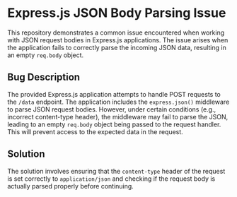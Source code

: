 # Express.js JSON Body Parsing Issue

This repository demonstrates a common issue encountered when working with JSON request bodies in Express.js applications.  The issue arises when the application fails to correctly parse the incoming JSON data, resulting in an empty `req.body` object.

## Bug Description

The provided Express.js application attempts to handle POST requests to the `/data` endpoint. The application includes the `express.json()` middleware to parse JSON request bodies. However, under certain conditions (e.g., incorrect content-type header), the middleware may fail to parse the JSON, leading to an empty `req.body` object being passed to the request handler. This will prevent access to the expected data in the request.

## Solution

The solution involves ensuring that the `content-type` header of the request is set correctly to `application/json` and checking if the request body is actually parsed properly before continuing.

